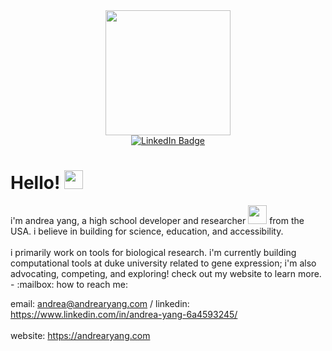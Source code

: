 <div id="header" align="center">
  <img src="https://i.pinimg.com/originals/4d/63/56/4d6356ad9c0e204f0585c3268c6f5c29.gif" width="200"/>
</div>
<div id="badges" align="center">
  <a href="https://www.linkedin.com/in/andrea-yang-6a4593245/">
    <img src="https://img.shields.io/badge/LinkedIn-blue?style=for-the-badge&logo=linkedin&logoColor=white" alt="LinkedIn Badge"/>
  </a>
</div>
<h1>
  Hello!
  <img src="https://media.giphy.com/media/hvRJCLFzcasrR4ia7z/giphy.gif" width="30px"/>
  <div align="center">
</div>
</h1>
i'm andrea yang, a high school developer and researcher <img src="https://i.pinimg.com/originals/6a/16/3e/6a163ebe5227c2216ad440b7dcc2985d.gif" width="30"> from the USA. i believe in building for science, education, and accessibility.
<br></br>
i primarily work on tools for biological research. i'm currently building computational tools at duke university related to gene expression; i'm also advocating, competing, and exploring! check out my website to learn more.
- :mailbox: how to reach me:
  
  email: andrea@andrearyang.com / linkedin: https://www.linkedin.com/in/andrea-yang-6a4593245/ <br></br>
  website: https://andrearyang.com
